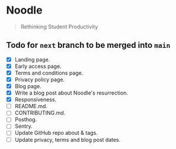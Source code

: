 # Noodle

> Rethinking Student Productivity

## Todo for `next` branch to be merged into `main`

- [x] Landing page.
- [x] Early access page.
- [x] Terms and conditions page.
- [x] Privacy policy page.
- [x] Blog page.
- [x] Write a blog post about Noodle's resurrection.
- [x] Responsiveness.
- [ ] README.md.
- [ ] CONTRIBUTING.md.
- [ ] Posthog.
- [ ] Sentry.
- [ ] Update GitHub repo about & tags.
- [ ] Update privacy, terms and blog post dates.
